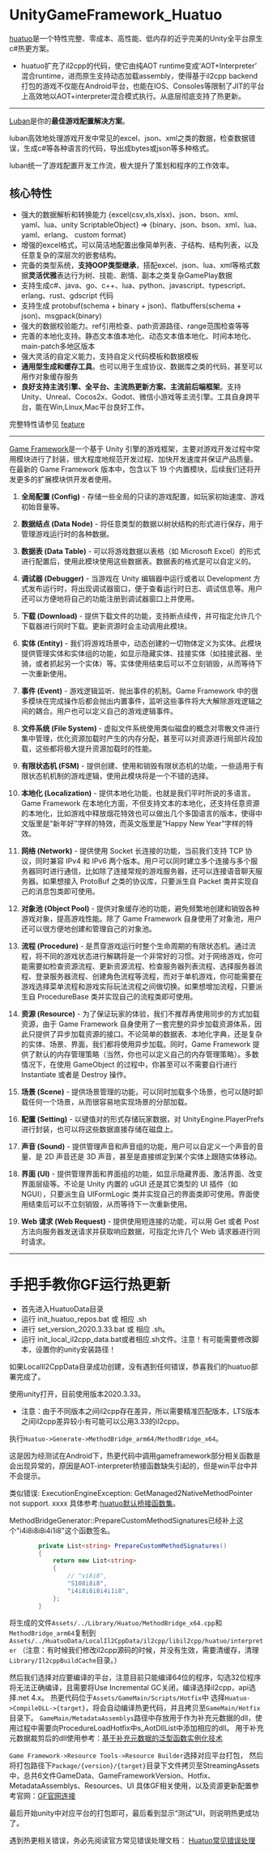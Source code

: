 # UnityGameFramework_Huatuo

[huatuo](https://github.com/focus-creative-games/huatuo)是一个特性完整、零成本、高性能、低内存的近乎完美的Unity全平台原生c#热更方案。

- huatuo扩充了il2cpp的代码，使它由纯AOT runtime变成‘AOT+Interpreter’ 混合runtime，进而原生支持动态加载assembly，使得基于il2cpp backend打包的游戏不仅能在Android平台，也能在IOS、Consoles等限制了JIT的平台上高效地以AOT+interpreter混合模式执行。从底层彻底支持了热更新。
---

[Luban](https://github.com/focus-creative-games/luban)是你的**最佳游戏配置解决方案**。

luban高效地处理游戏开发中常见的excel、json、xml之类的数据，检查数据错误，生成c#等各种语言的代码，导出成bytes或json等多种格式。

luban统一了游戏配置开发工作流，极大提升了策划和程序的工作效率。

## 核心特性

- 强大的数据解析和转换能力 {excel(csv,xls,xlsx)、json、bson、xml、yaml、lua、unity ScriptableObject} => {binary、json、bson、xml、lua、yaml、erlang、 custom format}
- 增强的excel格式，可以简洁地配置出像简单列表、子结构、结构列表，以及任意复杂的深层次的嵌套结构。
- 完备的类型系统，**支持OOP类型继承**，搭配excel、json、lua、xml等格式数据**灵活优雅**表达行为树、技能、剧情、副本之类复杂GamePlay数据
- 支持生成c#、java、go、c++、lua、python、javascript、typescript、erlang、rust、gdscript 代码
- 支持生成 protobuf(schema + binary + json)、flatbuffers(schema + json)、msgpack(binary)
- 强大的数据校验能力。ref引用检查、path资源路径、range范围检查等等
- 完善的本地化支持。静态文本值本地化、动态文本值本地化、时间本地化、main-patch多地区版本
- 强大灵活的自定义能力，支持自定义代码模板和数据模板
- **通用型生成和缓存工具**。也可以用于生成协议、数据库之类的代码，甚至可以用作对象缓存服务
- **良好支持主流引擎、全平台、主流热更新方案、主流前后端框架**。支持Unity、Unreal、Cocos2x、Godot、微信小游戏等主流引擎。工具自身跨平台，能在Win,Linux,Mac平台良好工作。

完整特性请参见 [feature](https://focus-creative-games.github.io/luban/generate_code_data/)

---

[Game Framework](https://github.com/EllanJiang/UnityGameFramework)是一个基于 Unity 引擎的游戏框架，主要对游戏开发过程中常用模块进行了封装，很大程度地规范开发过程、加快开发速度并保证产品质量。
在最新的 Game Framework 版本中，包含以下 19 个内置模块，后续我们还将开发更多的扩展模块供开发者使用。

1. **全局配置 (Config)** - 存储一些全局的只读的游戏配置，如玩家初始速度、游戏初始音量等。

2. **数据结点 (Data Node)** - 将任意类型的数据以树状结构的形式进行保存，用于管理游戏运行时的各种数据。

3. **数据表 (Data Table)** - 可以将游戏数据以表格（如 Microsoft Excel）的形式进行配置后，使用此模块使用这些数据表。数据表的格式是可以自定义的。

4. **调试器 (Debugger)** - 当游戏在 Unity 编辑器中运行或者以 Development 方式发布运行时，将出现调试器窗口，便于查看运行时日志、调试信息等。用户还可以方便地将自己的功能注册到调试器窗口上并使用。

5. **下载 (Download)** - 提供下载文件的功能，支持断点续传，并可指定允许几个下载器进行同时下载。更新资源时会主动调用此模块。

6. **实体 (Entity)** - 我们将游戏场景中，动态创建的一切物体定义为实体。此模块提供管理实体和实体组的功能，如显示隐藏实体、挂接实体（如挂接武器、坐骑，或者抓起另一个实体）等。实体使用结束后可以不立刻销毁，从而等待下一次重新使用。

7. **事件 (Event)** - 游戏逻辑监听、抛出事件的机制。Game Framework 中的很多模块在完成操作后都会抛出内置事件，监听这些事件将大大解除游戏逻辑之间的耦合。用户也可以定义自己的游戏逻辑事件。

8. **文件系统 (File System)** - 虚拟文件系统使用类似磁盘的概念对零散文件进行集中管理，优化资源加载时产生的内存分配，甚至可以对资源进行局部片段加载，这些都将极大提升资源加载时的性能。

9. **有限状态机 (FSM)** - 提供创建、使用和销毁有限状态机的功能，一些适用于有限状态机机制的游戏逻辑，使用此模块将是一个不错的选择。

10. **本地化 (Localization)** - 提供本地化功能，也就是我们平时所说的多语言。Game Framework 在本地化方面，不但支持文本的本地化，还支持任意资源的本地化，比如游戏中释放烟花特效也可以做出几个多国语言的版本，使得中文版里是“新年好”字样的特效，而英文版里是“Happy New Year”字样的特效。

11. **网络 (Network)** - 提供使用 Socket 长连接的功能，当前我们支持 TCP 协议，同时兼容 IPv4 和 IPv6 两个版本。用户可以同时建立多个连接与多个服务器同时进行通信，比如除了连接常规的游戏服务器，还可以连接语音聊天服务器。如果想接入 ProtoBuf 之类的协议库，只要派生自 Packet 类并实现自己的消息包类即可使用。

12. **对象池 (Object Pool)** - 提供对象缓存池的功能，避免频繁地创建和销毁各种游戏对象，提高游戏性能。除了 Game Framework 自身使用了对象池，用户还可以很方便地创建和管理自己的对象池。

13. **流程 (Procedure)** - 是贯穿游戏运行时整个生命周期的有限状态机。通过流程，将不同的游戏状态进行解耦将是一个非常好的习惯。对于网络游戏，你可能需要如检查资源流程、更新资源流程、检查服务器列表流程、选择服务器流程、登录服务器流程、创建角色流程等流程，而对于单机游戏，你可能需要在游戏选择菜单流程和游戏实际玩法流程之间做切换。如果想增加流程，只要派生自 ProcedureBase 类并实现自己的流程类即可使用。

14. **资源 (Resource)** - 为了保证玩家的体验，我们不推荐再使用同步的方式加载资源，由于 Game Framework 自身使用了一套完整的异步加载资源体系，因此只提供了异步加载资源的接口。不论简单的数据表、本地化字典，还是复杂的实体、场景、界面，我们都将使用异步加载。同时，Game Framework 提供了默认的内存管理策略（当然，你也可以定义自己的内存管理策略）。多数情况下，在使用 GameObject 的过程中，你甚至可以不需要自行进行 Instantiate 或者是 Destroy 操作。

15. **场景 (Scene)** - 提供场景管理的功能，可以同时加载多个场景，也可以随时卸载任何一个场景，从而很容易地实现场景的分部加载。

16. **配置 (Setting)** - 以键值对的形式存储玩家数据，对 UnityEngine.PlayerPrefs 进行封装，也可以将这些数据直接存储在磁盘上。

17. **声音 (Sound)** - 提供管理声音和声音组的功能，用户可以自定义一个声音的音量、是 2D 声音还是 3D 声音，甚至是直接绑定到某个实体上跟随实体移动。

18. **界面 (UI)** - 提供管理界面和界面组的功能，如显示隐藏界面、激活界面、改变界面层级等。不论是 Unity 内置的 uGUI 还是其它类型的 UI 插件（如 NGUI），只要派生自 UIFormLogic 类并实现自己的界面类即可使用。界面使用结束后可以不立刻销毁，从而等待下一次重新使用。

19. **Web 请求 (Web Request)** - 提供使用短连接的功能，可以用 Get 或者 Post 方法向服务器发送请求并获取响应数据，可指定允许几个 Web 请求器进行同时请求。
---

# 手把手教你GF运行热更新
- 首先进入HuatuoData目录
- 运行 init_huatuo_repos.bat 或 相应 .sh
- 进行 set_version_2020.3.33.bat 或 相应 .sh。
- 运行 init_local_il2cpp_data.bat或者相应.sh文件。注意！有可能需要修改脚本，设置你的unity安装路径！

如果LocalIl2CppData目录成功创建，没有遇到任何错误，恭喜我们的huatuo部署完成了。

使用unity打开，目前使用版本2020.3.33。
- 注意：由于不同版本之间il2cpp存在差异，所以需要精准匹配版本，LTS版本之间il2cpp差异较小有可能可以公用3.33的il2cpp。

执行`Huatuo->Generate->MethodBridge_arm64/MethodBridge_x64`。

这是因为经测试在Android下，热更代码中调用gameframework部分相关函数是会出现异常的，原因是AOT-interpreter桥接函数缺失引起的，但是win平台中并不会提示。

类似错误: ExecutionEngineException: GetManaged2NativeMethodPointer not support. xxxx 
具体参考:[huatuo默认桥接函数集](https://focus-creative-games.github.io/huatuo/performance/method_bridge/#huatuo%E9%BB%98%E8%AE%A4%E6%A1%A5%E6%8E%A5%E5%87%BD%E6%95%B0%E9%9B%86)。


MethodBridgeGenerator::PrepareCustomMethodSignatures已经补上这个"i4i8i8i8i4i1i8"这个函数签名。

``` cs
        private List<string> PrepareCustomMethodSignatures()
        {
            return new List<string>
            {
                // "vi8i8",
                "S108i8i8",
                "i4i8i8i8i4i1i8",
            };
        }
```

将生成的文件`Assets/../Library/Huatuo/MethodBridge_x64.cpp`和`MethodBridge_arm64`复制到`Assets/../HuatuoData/LocalIl2CppData/il2cpp/libil2cpp/huatuo/interpreter`
（注意：有时候我们修改il2cpp源码的时候，并没有生效，需要清缓存，清理`Library/Il2cppBuildCache`目录。）

然后我们选择对应要编译的平台，注意目前只能编译64位的程序，勾选32位程序将无法正确编译，且需要将Use Incremental GC关闭，编译选择il2cpp，api选择.net 4.x。
热更代码位于`Assets/GameMain/Scripts/Hotfix`中
选择`Huatuo->CompileDLL->{target}`，将会自动编译热更代码，并且拷贝至`GameMain/Hotfix`目录下。
`GameMain/MetadataAssemblys`路径中存放用于作为补充元数据的dll，使用过程中需要向ProcedureLoadHotfix中s_AotDllList中添加相应的dll。
用于补充元数据裁剪后的dll使用参考：[基于补充元数据的泛型函数实例化技术](https://focus-creative-games.github.io/huatuo/performance/generic_limit/#%E5%9F%BA%E4%BA%8E%E8%A1%A5%E5%85%85%E5%85%83%E6%95%B0%E6%8D%AE%E7%9A%84%E6%B3%9B%E5%9E%8B%E5%87%BD%E6%95%B0%E5%AE%9E%E4%BE%8B%E5%8C%96%E6%8A%80%E6%9C%AF-huatuo%E7%9A%84%E4%B8%93%E5%88%A9%E6%8A%80%E6%9C%AF)

`Game Framework->Resource Tools->Resource Builder`选择对应平台打包，
然后将打包路径下`Package/{version}/{target}`目录下文件拷贝至StreamingAssets中，总共6文件GameData、GameFrameworkVersion、Hotfix、MetadataAssemblys、Resources、UI
具体GF相关使用，以及资源更新配置参考官网：[GF官网连接](https://gameframework.cn/)

最后开始unity中对应平台的打包即可，最后看到显示“测试”UI，则说明热更成功了。

遇到热更相关错误，务必先阅读官方常见错误处理文档：
[Huatuo常见错误处理](https://focus-creative-games.github.io/huatuo/common_errors/#%E9%81%87%E5%88%B0-missingmethodexception-aot-generic-method-isn-t-instantiated-in-aot-module-xxx-%E9%94%99%E8%AF%AF)

